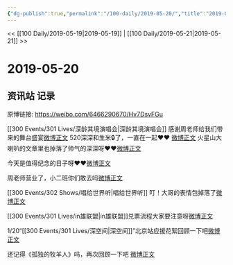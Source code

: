 ```yaml
---
{"dg-publish":true,"permalink":"/100-daily/2019-05-20/","title":"2019-05-20"}
---
```



<< [[100 Daily/2019-05-19\|2019-05-19]] | [[100 Daily/2019-05-21\|2019-05-21]] >>

# 2019-05-20

## 资讯站 记录

原博链接: https://weibo.com/6466290670/Hv7DsvFGu

[[300 Events/301 Lives/深龄其境演唱会\|深龄其境演唱会]]
感谢周老师给我们带来的舞台盛宴[微博正文](https://m.weibo.cn/6466290670/4373972432479895)
520深深和生米🔒了，一直在一起❤️❤️
[微博正文](https://m.weibo.cn/6466290670/4374030808929174)
火星山大喇叭的文章里也掉落了帅气的深深呀❤️❤️[微博正文](https://m.weibo.cn/6466290670/4374116230055217)

今天是值得纪念的日子呀❤️❤️[微博正文](https://m.weibo.cn/6466290670/4374019429883476)

周老师营业了，小二班你们敢去吗[微博正文](https://m.weibo.cn/6466290670/4374026858145681)

[[300 Events/302 Shows/唱给世界听\|唱给世界听]]
叮！大哥的表情包掉落了[微博正文](https://m.weibo.cn/6466290670/4374056410878926)

[[300 Events/301 Lives/in雄联盟\|in雄联盟]]兑票流程大家要注意呀[微博正文](https://m.weibo.cn/6466290670/4374114188030694)

1/20“[[300 Events/301 Lives/深空间\|深空间]]”北京站应援花絮回顾一下吧[微博正文](https://m.weibo.cn/6466290670/4373955790025746)

还记得《孤独的牧羊人》吗，再次回顾一下吧
[微博正文](https://m.weibo.cn/6466290670/4374169841807847)
